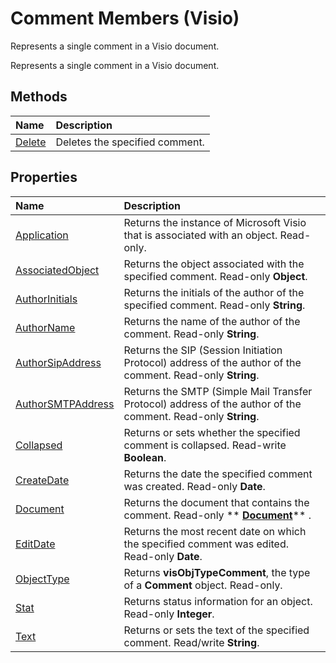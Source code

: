 
# Comment Members (Visio)
Represents a single comment in a Visio document.

Represents a single comment in a Visio document.


## Methods



|**Name**|**Description**|
|:-----|:-----|
|[Delete](7762f264-f680-5758-7c35-dfe9067b61ca.md)|Deletes the specified comment.|

## Properties



|**Name**|**Description**|
|:-----|:-----|
|[Application](e9f8e713-0fa6-b313-cc11-a7dae691d94f.md)|Returns the instance of Microsoft Visio that is associated with an object. Read-only.|
|[AssociatedObject](e28eed2e-260e-59c9-9b24-631817fe1ae1.md)|Returns the object associated with the specified comment. Read-only  **Object**.|
|[AuthorInitials](abc07100-8c5c-9982-674d-40b58c096816.md)|Returns the initials of the author of the specified comment. Read-only  **String**.|
|[AuthorName](e1da4db8-7a16-16bf-2a5f-be1ac5372d34.md)|Returns the name of the author of the comment. Read-only  **String**.|
|[AuthorSipAddress](f8d185a9-91b6-471a-3c0e-ffa8a06b36b3.md)|Returns the SIP (Session Initiation Protocol) address of the author of the comment. Read-only  **String**.|
|[AuthorSMTPAddress](22e04ccc-c524-ca08-d5e2-db68fdb3afb6.md)|Returns the SMTP (Simple Mail Transfer Protocol) address of the author of the comment. Read-only  **String**.|
|[Collapsed](9552e379-e351-78d7-e0ed-4f524c3273a1.md)|Returns or sets whether the specified comment is collapsed. Read-write  **Boolean**.|
|[CreateDate](b643e13e-da12-a992-3a59-99b37f003fb9.md)|Returns the date the specified comment was created. Read-only  **Date**.|
|[Document](d57b1377-b895-1fe1-2f98-ef000fdd9c39.md)|Returns the document that contains the comment. Read-only  ** **[Document](21640062-13a2-a2b2-7c61-7e707671207c.md)**** .|
|[EditDate](4ad13f54-215e-3680-5de6-13715e309fbf.md)|Returns the most recent date on which the specified comment was edited. Read-only  **Date**.|
|[ObjectType](bf0d786d-e1b6-65f1-3112-5dfd4ff324e9.md)|Returns  **visObjTypeComment**, the type of a  **Comment** object. Read-only.|
|[Stat](f457598c-af42-cb83-ecd2-4fd42898ea16.md)|Returns status information for an object. Read-only  **Integer**.|
|[Text](3ec63034-de5f-d9f2-16a5-e06a56883867.md)|Returns or sets the text of the specified comment. Read/write  **String**.|
